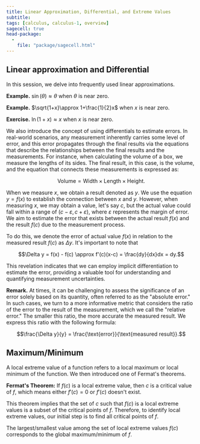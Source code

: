 ```yaml
---
title: Linear Approximation, Differential, and Extreme Values
subtitle: 
tags: [calculus, calculus-1, overview]
sagecell: true
head-package:
  -
    file: "package/sagecell.html"
---
```


## Linear approximation and Differential

In this session, we delve into frequently used linear approximations.

**Example.** $\sin(\theta)\approx \theta$ when $\theta$ is near zero.

**Example.** $\sqrt{1+x}\approx 1+\frac{1}{2}x$ when $x$ is near zero.

**Exercise.** $\ln(1+x)\approx x$ when $x$ is near zero.

We also introduce the concept of using differentials to estimate errors. In real-world scenarios, any measurement inherently carries some level of error, and this error propagates through the final results via the equations that describe the relationships between the final results and the measurements. For instance, when calculating the volume of a box, we measure the lengths of its sides. The final result, in this case, is the volume, and the equation that connects these measurements is expressed as:

$$\text{Volume} = \text{Width}\times\text{Length}\times\text{Height}.$$

When we measure $x$, we obtain a result denoted as $y$. We use the equation $y=f(x)$ to establish the connection between $x$ and $y$. However, when measuring $x$, we may obtain a value, let's say $c$, but the actual value could fall within a range of $(c-\varepsilon, c+\varepsilon)$, where $\varepsilon$ represents the margin of error. We aim to estimate the error that exists between the actual result $f(x)$ and the result $f(c)$ due to the measurement process.

To do this, we denote the error of actual value $f(x)$ in relation to the measured result $f(c)$ as $\Delta y$. It's important to note that

$$\Delta y = f(x) - f(c) \approx f'(c)(x-c) = \frac{dy}{dx}dx = dy.$$

This revelation indicates that we can employ implicit differentiation to estimate the error, providing a valuable tool for understanding and quantifying measurement uncertainties.

**Remark.** At times, it can be challenging to assess the significance of an error solely based on its quantity, often referred to as the "absolute error." In such cases, we turn to a more informative metric that considers the ratio of the error to the result of the measurement, which we call the "relative error." The smaller this ratio, the more accurate the measured result. We express this ratio with the following formula:

$$\frac{\Delta y}{y} = \frac{\text{error}}{\text{measured result}}.$$


## Maximum/Minimum

A local extreme value of a function refers to a local maximum or local minimum of the function. We then introduced one of Fermat's theorems.

**Fermat's Theorem:** If $f(c)$ is a local extreme value, then $c$ is a critical value of $f$, which means either $f'(c) = 0$ or $f'(c)$ doesn't exist.

This theorem implies that the set of $c$ such that $f(c)$ is a local extreme values is a subset of the critical points of $f$. Therefore, to identify local extreme values, our initial step is to find all critical points of $f$.

The largest/smallest value among the set of local extreme values $f(c)$ corresponds to the global maximum/minimum of $f$. 